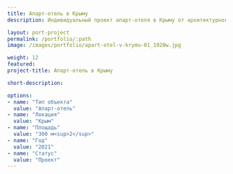 ```yaml
---
title: Апарт-отель в Крыму
description: Индивидуальный проект апарт-отеля в Крыму от архитектурного бюро А510. Индивидуальное проектирование на заказ.

layout: port-project
permalink: /portfolio/:path
image: /images/portfolio/apart-otel-v-krymu-01_1920w.jpg

weight: 12
featured:
project-title: Апарт-отель в Крыму

short-description: 

options:
- name: "Тип объекта"
  value: "Апарт-отель"
- name: "Локация"
  value: "Крым"
- name: "Площадь"
  value: "300 м<sup>2</sup>"
- name: "Год"
  value: "2021"
- name: "Статус"
  value: "Проект"
---
```

